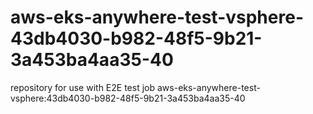 # aws-eks-anywhere-test-vsphere-43db4030-b982-48f5-9b21-3a453ba4aa35-40
repository for use with E2E test job aws-eks-anywhere-test-vsphere:43db4030-b982-48f5-9b21-3a453ba4aa35-40
